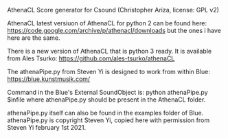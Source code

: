 AthenaCL Score generator for Csound (Christopher Ariza, license: GPL v2)

AthenaCL latest versiuon of AthenaCL for python 2 can be found here: https://code.google.com/archive/p/athenacl/downloads but the ones i have here are the same.

There is a new version of AthenaCL that is python 3 ready. It is available from Ales Tsurko: https://github.com/ales-tsurko/athenaCL

The athenaPipe.py from Steven Yi is designed to work from within Blue: https://blue.kunstmusik.com/

Command in the Blue's External SoundObject is: 
python athenaPipe.py $infile
where athenaPipe.py should be present in the AthenaCL folder.

athenaPipe.py itself can also be found in the examples folder of Blue.
athenaPipe.py is copyright Steven Yi, copied here with permission from Steven Yi february 1st 2021.
